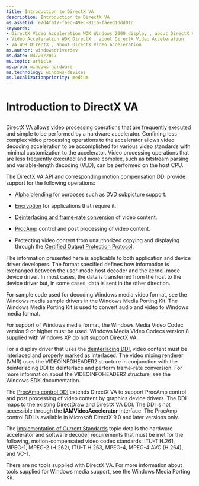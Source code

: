 ```yaml
---
title: Introduction to DirectX VA
description: Introduction to DirectX VA
ms.assetid: e7d4faf7-f6ec-49ec-8116-faeed1ddd01c
keywords:
- DirectX Video Acceleration WDK Windows 2000 display , about DirectX Video Acceleration
- Video Acceleration WDK DirectX , about DirectX Video Acceleration
- VA WDK DirectX , about DirectX Video Acceleration
ms.author: windowsdriverdev
ms.date: 04/20/2017
ms.topic: article
ms.prod: windows-hardware
ms.technology: windows-devices
ms.localizationpriority: medium
---
```


# Introduction to DirectX VA


## <span id="ddk_introduction_to_directx_va_gg"></span><span id="DDK_INTRODUCTION_TO_DIRECTX_VA_GG"></span>


DirectX VA allows video processing operations that are frequently executed and simple to be performed by a hardware accelerator. Confining less complex video processing operations to the accelerator allows video decoding acceleration to be accomplished for various video standards with minimal customization to the accelerator. Video processing operations that are less frequently executed and more complex, such as bitstream parsing and variable-length decoding (VLD), can be performed on the host CPU.

The DirectX VA API and corresponding [motion compensation](motion-compensation.md) DDI provide support for the following operations:

-   [Alpha blending](https://msdn.microsoft.com/library/windows/hardware/ff538232) for purposes such as DVD subpicture support.

-   [Encryption](encryption-support.md) for applications that require it.

-   [Deinterlacing and frame-rate conversion](deinterlacing-and-frame-rate-conversion.md) of video content.

-   [ProcAmp](procamp-control-processing.md) control and post processing of video content.

-   Protecting video content from unauthorized copying and displaying through the [Certified Output Protection Protocol](copp-processing.md).

The information presented here is applicable to both application and device driver developers. The format specified defines how information is exchanged between the user-mode host decoder and the kernel-mode device driver. In most cases, the data is transferred from the host to the device driver but, in some cases, data is sent in the other direction.

For sample code used for decoding Windows media video format, see the Windows media sample drivers in the Windows Media Porting Kit. The Windows Media Porting Kit is used to convert audio and video to Windows media format.

For support of Windows media format, the Windows Media Video Codec version 9 or higher must be used. Windows Media Video Codecs version 8 supplied with Windows XP do not support DirectX VA.

For a display driver that uses the [deinterlacing DDI](deinterlacing-and-frame-rate-conversion.md), video content must be interlaced and properly marked as interlaced. The video mixing renderer (VMR) uses the VIDEOINFOHEADER2 structure in conjunction with the deinterlacing DDI to deinterlace and perform frame-rate conversion. For more information about the VIDEOINFOHEADER2 structure, see the Windows SDK documentation.

The [ProcAmp control DDI](procamp-control-processing.md) extends DirectX VA to support ProcAmp control and post processing of video content by graphics device drivers. The DDI maps to the existing DirectDraw and DirectX VA DDI. The DDI is not accessible through the **IAMVideoAccelerator** interface. The ProcAmp control DDI is available in Microsoft DirectX 9.0 and later versions only.

The [Implementation of Current Standards](implementation-of-current-standards.md) topic details the hardware accelerator and software decoder requirements that must be met for the following, motion-compensated video codec standards: ITU-T H.261, MPEG-1, MPEG-2 (H.262), ITU-T H.263, MPEG-4, MPEG-4 AVC (H.264), and VC-1.

There are no tools supplied with DirectX VA. For more information about tools supplied for Windows media support, see the Windows Media Porting Kit.

 

 





